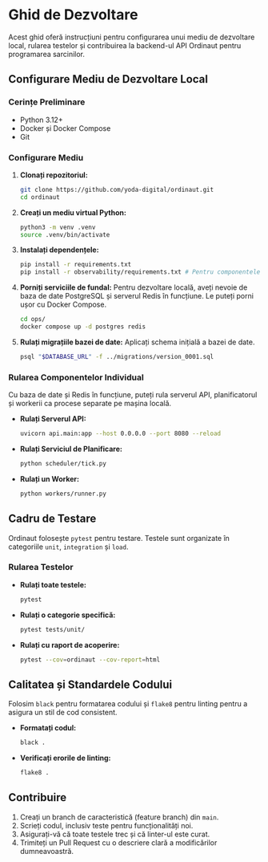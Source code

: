# Ghid de Dezvoltare

Acest ghid oferă instrucțiuni pentru configurarea unui mediu de dezvoltare local, rularea testelor și contribuirea la backend-ul API Ordinaut pentru programarea sarcinilor.

## Configurare Mediu de Dezvoltare Local

### Cerințe Preliminare

- Python 3.12+
- Docker și Docker Compose
- Git

### Configurare Mediu

1.  **Clonați repozitoriul:**
    ```bash
    git clone https://github.com/yoda-digital/ordinaut.git
    cd ordinaut
    ```

2.  **Creați un mediu virtual Python:**
    ```bash
    python3 -m venv .venv
    source .venv/bin/activate
    ```

3.  **Instalați dependențele:**
    ```bash
    pip install -r requirements.txt
    pip install -r observability/requirements.txt # Pentru componentele de monitorizare
    ```

4.  **Porniți serviciile de fundal:**
    Pentru dezvoltare locală, aveți nevoie de baza de date PostgreSQL și serverul Redis în funcțiune. Le puteți porni ușor cu Docker Compose.
    ```bash
    cd ops/
    docker compose up -d postgres redis
    ```

5.  **Rulați migrațiile bazei de date:**
    Aplicați schema inițială a bazei de date.
    ```bash
    psql "$DATABASE_URL" -f ../migrations/version_0001.sql
    ```

### Rularea Componentelor Individual

Cu baza de date și Redis în funcțiune, puteți rula serverul API, planificatorul și workerii ca procese separate pe mașina locală.

- **Rulați Serverul API:**
  ```bash
  uvicorn api.main:app --host 0.0.0.0 --port 8080 --reload
  ```

- **Rulați Serviciul de Planificare:**
  ```bash
  python scheduler/tick.py
  ```

- **Rulați un Worker:**
  ```bash
  python workers/runner.py
  ```

## Cadru de Testare

Ordinaut folosește `pytest` pentru testare. Testele sunt organizate în categoriile `unit`, `integration` și `load`.

### Rularea Testelor

- **Rulați toate testele:**
  ```bash
  pytest
  ```

- **Rulați o categorie specifică:**
  ```bash
  pytest tests/unit/
  ```

- **Rulați cu raport de acoperire:**
  ```bash
  pytest --cov=ordinaut --cov-report=html
  ```

## Calitatea și Standardele Codului

Folosim `black` pentru formatarea codului și `flake8` pentru linting pentru a asigura un stil de cod consistent.

- **Formatați codul:**
  ```bash
  black .
  ```

- **Verificați erorile de linting:**
  ```bash
  flake8 .
  ```

## Contribuire

1.  Creați un branch de caracteristică (feature branch) din `main`.
2.  Scrieți codul, inclusiv teste pentru funcționalități noi.
3.  Asigurați-vă că toate testele trec și că linter-ul este curat.
4.  Trimiteți un Pull Request cu o descriere clară a modificărilor dumneavoastră.